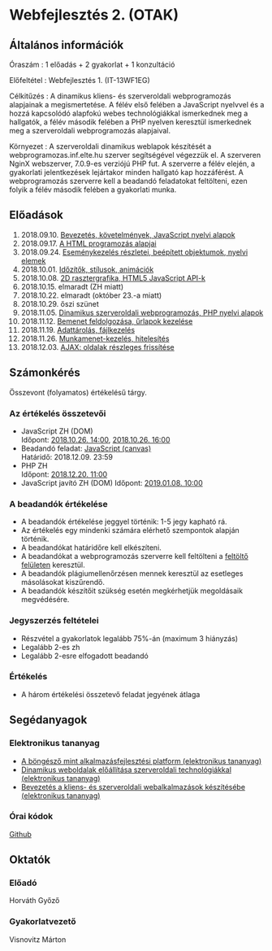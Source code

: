 # Webfejlesztés 2. (OTAK)

## Általános információk

Óraszám
: 1 előadás + 2 gyakorlat + 1 konzultáció

Előfeltétel
: Webfejlesztés 1. (IT-13WF1EG)

Célkitűzés
: A dinamikus kliens- és szerveroldali webprogramozás alapjainak a megismertetése. A félév első felében a JavaScript nyelvvel és a hozzá kapcsolódó alapfokú webes technológiákkal ismerkednek meg a hallgatók, a félév második felében a PHP nyelven keresztül ismerkednek meg a szerveroldali webprogramozás alapjaival.

Környezet
: A szerveroldali dinamikus weblapok készítését a webprogramozas.inf.elte.hu szerver segítségével végezzük el. A szerveren NginX webszerver, 7.0.9-es verziójú PHP fut. A szerverre a félév elején, a gyakorlati jelentkezések lejártakor minden hallgató kap hozzáférést. A webprogramozás szerverre kell a beadandó feladatokat feltölteni, ezen folyik a félév második felében a gyakorlati munka.

## Előadások

1. 2018.09.10. [Bevezetés, követelmények, JavaScript nyelvi alapok](http://webprogramozas.inf.elte.hu/webfejl2t/ea/01/)
2. 2018.09.17. [A HTML programozás alapjai](http://webprogramozas.inf.elte.hu/webfejl2t/ea/02/)
3. 2018.09.24. [Eseménykezelés részletei, beépített objektumok, nyelvi elemek](http://webprogramozas.inf.elte.hu/webfejl2t/ea/03/)
4. 2018.10.01. [Időzítők, stílusok, animációk](http://webprogramozas.inf.elte.hu/webfejl2t/ea/04/)
5. 2018.10.08. [2D rasztergrafika, HTML5 JavaScript API-k](http://webprogramozas.inf.elte.hu/webfejl2t/ea/05/)
6. 2018.10.15. elmaradt (ZH miatt)
7. 2018.10.22. elmaradt (október 23.-a miatt)
8. 2018.10.29. őszi szünet
9. 2018.11.05. [Dinamikus szerveroldali webprogramozás, PHP nyelvi alapok](http://webprogramozas.inf.elte.hu/webfejl2t/ea/07/)
10. 2018.11.12. [Bemenet feldolgozása, űrlapok kezelése](http://webprogramozas.inf.elte.hu/webfejl2t/ea/08/)
11. 2018.11.19. [Adattárolás, fájlkezelés](http://webprogramozas.inf.elte.hu/webfejl2t/ea/09/)
12. 2018.11.26. [Munkamenet-kezelés, hitelesítés](http://webprogramozas.inf.elte.hu/webfejl2t/ea/10/)
13. 2018.12.03. [AJAX: oldalak részleges frissítése](http://webprogramozas.inf.elte.hu/webfejl2t/ea/11/)


## Számonkérés

Összevont (folyamatos) értékelésű tárgy.

### Az értékelés összetevői

* JavaScript ZH (DOM)  
    Időpont: [2018.10.26. 14:00](#!/subjects/webfejl2-otak/zh1-14), [2018.10.26. 16:00](#!/subjects/webfejl2-otak/zh1-16)
* Beadandó feladat: [JavaScript (canvas)](#!/subjects/webfejl2-otak/beadando)  
    Határidő: 2018.12.09. 23:59
* PHP ZH  
    Időpont: [2018.12.20. 11:00](#!/subjects/webfejl2-otak/zh2)
* JavaScript javító ZH (DOM)
    Időpont: [2019.01.08. 10:00](#!/subjects/webfejl2-otak/zhjav)

### A beadandók értékelése

* A beadandók értékelése jeggyel történik: 1-5 jegy kapható rá.
* Az értékelés egy mindenki számára elérhető szempontok alapján történik.
* A beadandókat határidőre kell elkészíteni.
* A beadandókat a webprogramozás szerverre kell feltölteni a [feltöltő felületen](http://webprogramozas.inf.elte.hu/ebr) keresztül.
* A beadandók plágiumellenőrzésen mennek keresztül az esetleges másolásokat kiszűrendő.
* A beadandók készítőit szükség esetén megkérhetjük megoldásaik megvédésére.

### Jegyszerzés feltételei

* Részvétel a gyakorlatok legalább 75%-án (maximum 3 hiányzás)
* Legalább 2-es zh
* Legalább 2-esre elfogadott beadandó

### Értékelés

* A három értékelési összetevő feladat jegyének átlaga

## Segédanyagok

### Elektronikus tananyag

* [A böngésző mint alkalmazásfejlesztési platform (elektronikus tananyag)](http://webprogramozas.inf.elte.hu/tananyag/kliens/)
* [Dinamikus weboldalak előállítása szerveroldali technológiákkal (elektronikus tananyag)](http://webprogramozas.inf.elte.hu/tananyag/szerver/)
* [Bevezetés a kliens- és szerveroldali webalkalmazások készítésébe (elektronikus tananyag)](http://webprogramozas.inf.elte.hu/tananyag/wf2/index.html)

### Órai kódok

[Github](https://github.com/vimtaai/elte)

## Oktatók

### Előadó

Horváth Győző

### Gyakorlatvezető

Visnovitz Márton
